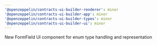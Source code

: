 ```yaml
---
'@openzeppelin/contracts-ui-builder-renderer': minor
'@openzeppelin/contracts-ui-builder-app': minor
'@openzeppelin/contracts-ui-builder-types': minor
'@openzeppelin/contracts-ui-builder-ui': minor
---
```


New FormField UI component for enum type handling and representation
